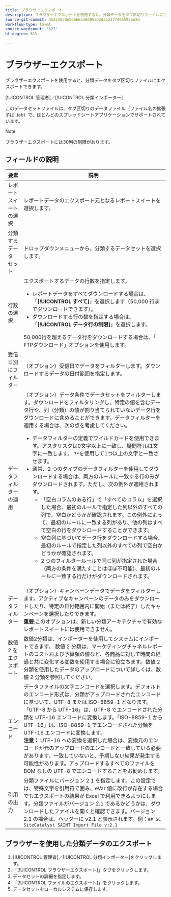 ```yaml
---
title: ブラウザーエクスポート
description: ブラウザーエクスポートを使用すると、分類データをタブ区切りファイルにエクスポートできます。
source-git-commit: d522303de5beb6a10d95ad2da523774ea595ae2d
workflow-type: tm+mt
source-wordcount: '627'
ht-degree: 81%

---
```



# ブラウザーエクスポート

ブラウザーエクスポートを使用すると、分類データをタブ区切りファイルにエクスポートできます。

[!UICONTROL 管理者]／[!UICONTROL 分類インポーター]

このデータセットファイルは、タブ区切りのデータファイル（ファイル名の拡張子は .tab）で、ほとんどのスプレッドシートアプリケーションでサポートされています。

>[!NOTE]
>ブラウザーエクスポートには30列の制限があります。

## フィールドの説明

| 要素 | 説明 |
| --- | --- |
| レポートスイートの選択 | レポートデータのエクスポート元となるレポートスイートを選択します。 |
| 分類するデータ セット | ドロップダウンメニューから、分類するデータセットを選択します。 |
| 行数の選択 | エクスポートするデータの行数を指定します。<ul><li>レポートデータをすべてダウンロードする場合は、「**[!UICONTROL すべて]**」を選択します（50,000 行までダウンロードできます）。</li><li>ダウンロードする行の数を指定する場合は、「**[!UICONTROL データ行の制限]**」を選択します。</li></ul>50,000行を超えるデータ行をダウンロードする場合は、「 FTPダウンロード」オプションを使用します。 |
| 受信日別にフィルター | （オプション）受信日でデータをフィルターします。ダウンロードするデータの日付範囲を指定します。 |
| データフィルターの適用 | （オプション）データ条件でデータセットをフィルターします。ダウンロードをフィルタリングし、特定の値を含むデータ行や、列（分類）の値が割り当てられていないデータ行をダウンロードに含めることができます。データフィルターを適用する場合は、次の点を考慮してください。<ul><li>データフィルターの定義でワイルドカードを使用できます。アスタリスクは0文字以上に一致し、疑問符`?`は1文字に一致します。 `?*`を使用して1つ以上の文字と一致させます。</li><li>通常、2 つのタイプのデータフィルターを使用してダウンロードする場合は、両方のルールに一致する行のみがダウンロードされます。ただし、次の例外が適用されます。<ul><li>「空白コラムのある行」で「すべてのコラム」を選択した場合、最初のルールで指定した列以外のすべての列で、空白かどうかが確認されます。この例外によって、最初のルールに一致する列があり、他の列はすべて空白の行をダウンロードすることができます。</li><li>空白列に基づいてデータ行をダウンロードする場合、最初のルールで指定した列以外のすべての列で空白かどうかが確認されます。</li><li>2 つのフィルタールールで同じ列が指定された場合（両方の条件を満たすことはほぼ不可能）、最初のルールに一致する行だけがダウンロードされます。</li></ul></ul> |
| データフィルター | （オプション）キャンペーンデータでデータをフィルターします。アクティブなキャンペーンのデータのみをダウンロードしたり、特定の日付範囲内に開始（または終了）したキャンペーンを選択したりできます。<br>**重要**:このオプションは、新しい分類アーキテクチャで有効なレポートスイートには使用できません。 |
| 数値 2 をエクスポート | 数値2分類は、インポーターを使用してシステムにインポートできます。 数値 2 分類は、マーケティングチャネルレポートのコストおよび予算額の値など、各商品に対して時間の経過と共に変化する変数を使用する場合に役立ちます。数値 2 分類を使用したデータのアップロードについて詳しくは、数値 2 分類を参照してください。 |
| エンコード | データファイルの文字エンコードを選択します。デフォルトのエンコード形式は、分類がアップロードされたエンコードに基づいて、UTF-8 または ISO-8859-1 となります。「UTF-8 から UTF-16」は、UTF-8 でエンコードされた分類を UTF-16 エンコードに変換します。「ISO-8859-1 から UTF-16」は、ISO-8859-1 でエンコードされた分類を UTF-16 エンコードに変換します。<br>**注意：** UTF-16 への変換を選択した場合は、変換元のエンコードが元のアップロードのエンコードと一致している必要があります。一致していないと、予期しない結果が発生する可能性があります。アップロードするすべてのファイルを BOM なしの UTF-8 でエンコードすることをお勧めします。 |
| 引用の出力 | 分類ファイルにバージョン 2.1 を指定します。この設定では、特殊文字を引用符で囲み、eVar 値に改行が存在する場合でもエクスポートの結果が Excel で利用できるようにします。分類ファイルがバージョン 2.1 であるかどうかは、ダウンロードしたファイルを開くと確認できます。バージョン 2.1 の場合は、ヘッダーに v2.1 と表示されます。例：`## SC SiteCatalyst SAINT Import File v:2.1` |

## ブラウザーを使用した分類データのエクスポート

1. [!UICONTROL 管理者]／[!UICONTROL 分類インポーター]をクリックします。
1. 「[!UICONTROL ブラウザーエクスポート]」タブをクリックします。
1. データセットの詳細を指定します。
1. 「[!UICONTROL ファイルのエクスポート]」をクリックします。
1. データセットをローカルシステムに保存します。
